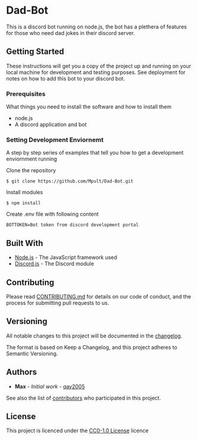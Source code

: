# Dad-Bot

This is a discord bot running on node.js, the bot has a plethera of features for those who need dad jokes in their discord server.

## Getting Started

These instructions will get you a copy of the project up and running on your local machine for development and testing purposes. See deployment for notes on how to add this bot to your discord bot.

### Prerequisites

What things you need to install the software and how to install them

* node.js
* A discord application and bot

### Setting Development Enviornemt

A step by step series of examples that tell you how to get a development enviornment running

Clone the repository
``` shell
$ git clone https://github.com/Mpult/Dad-Bot.git
```
Install modules
``` shell
$ npm install
```
Create .env file with following content
``` .env
BOTTOKEN=Bot token from discord development portal
```

## Built With

* [Node.js](https://nodejs.org/en/) - The JavaScript framework used
* [Discord.js](https://discord.js.org/#/) - The Discord module

## Contributing

Please read [CONTRIBUTING.md](https://gist.github.com/MPult/7edf9a696118889af0e3e103e9a4fae2) for details on our code of conduct, and the process for submitting pull requests to us.

## Versioning

All notable changes to this project will be documented in the [changelog](https://github.com/Mpult/Dad-Bot/blob/main/.github/changelog.md).

The format is based on Keep a Changelog, and this project adheres to Semantic Versioning.

## Authors

* **Max** - *Initial work* - [qay2005](https://github.com/Mpult)

See also the list of [contributors](https://github.com/Mpult/dad-bot/contributors) who participated in this project.

## License
This project is licenced under the [CC0-1.0 License](https://github.com/MPult/Dad-Bot/blob/main/LICENSE) licence

